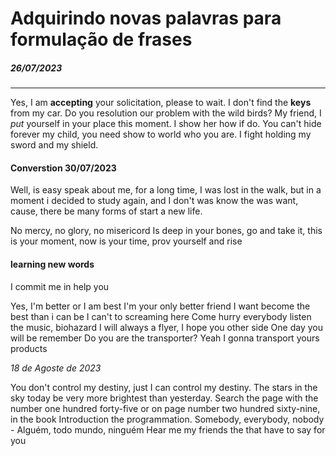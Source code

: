 # Adquirindo novas palavras para formulação de frases

##### 26/07/2023

---

Yes, I am **accepting** your solicitation, please to wait.
I don't find the **keys** from my car.
Do you resolution our problem with the wild birds?
My friend, I *put* yourself in your place this moment.
I show her how if do.
You can't hide forever my child, you need show to world who you are.
I fight holding my sword and my shield. 

#### Converstion 30/07/2023

Well, is easy speak about me, for a long time, I was lost in the walk, but in a moment i decided to study again, and I don't was know the was want, cause, there be many forms of start a new life.

No mercy, no glory, no misericord 
Is deep in your bones, go and take it, this is your moment, now is your time, prov yourself and rise

#### learning new words 

I commit me in help you

Yes, I'm better or I am best 
I'm your only better friend
I want become the best than i can be
I can't to screaming here
Come hurry 
everybody listen the music, biohazard
I will always a flyer, I hope you other side
One day you will be remember
Do you are the transporter? Yeah I gonna transport yours products

_18 de Agoste de 2023_

You don't control my destiny, just I can control my destiny.
The stars in the sky today be very more brightest than yesterday.
Search the page with the number one hundred forty-five or on page number two hundred sixty-nine, in the book Introduction the programmation.
Somebody, everybody, nobody - Alguém, todo mundo, ninguém
Hear me my friends the that have to say for you